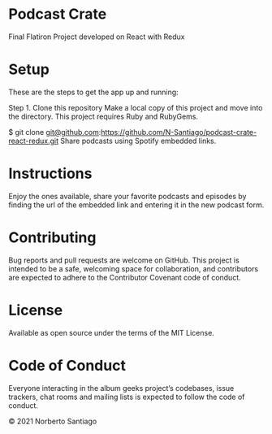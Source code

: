# Podcast Crate
Final Flatiron Project developed on React with Redux

# Setup 

These are the steps to get the app up and running:

Step 1. Clone this repository Make a local copy of this project and move into the directory. This project requires Ruby and RubyGems.

$ git clone git@github.com:https://github.com/N-Santiago/podcast-crate-react-redux.git Share podcasts using Spotify embedded links. 

# Instructions 

Enjoy the ones available, share your favorite podcasts and episodes by finding the url of the embedded link and entering it in the new podcast form.   

# Contributing 

Bug reports and pull requests are welcome on GitHub. This project is intended to be a safe, welcoming space for collaboration, and contributors are expected to adhere to the Contributor Covenant code of conduct.

# License 

Available as open source under the terms of the MIT License.

# Code of Conduct 

Everyone interacting in the album geeks project’s codebases, issue trackers, chat rooms and mailing lists is expected to follow the code of conduct.

© 2021 Norberto Santiago
